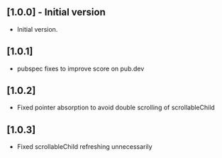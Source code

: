 ## [1.0.0] - Initial version

- Initial version.

## [1.0.1]

- pubspec fixes to improve score on pub.dev

## [1.0.2]

- Fixed pointer absorption to avoid double scrolling of scrollableChild

## [1.0.3]

- Fixed scrollableChild refreshing unnecessarily
